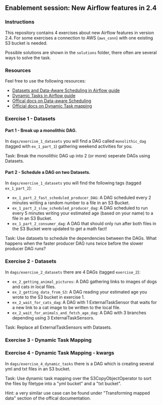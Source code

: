 ## Enablement session: New Airflow features in 2.4

### Instructions

This repository contains 4 exercises about new Airflow features in version 2.4. For some exercises a connection to AWS (`aws_conn`) with one existing S3 bucket is needed.

Possible solutions are shown in the `solutions` folder, there often are several ways to solve the task.

### Resources

Feel free to use the following resources:
- [Datasets and Data-Aware Scheduling in Airflow guide](https://www.astronomer.io/guides/airflow-datasets/)
- [Dynamic Tasks in Airflow guide](https://www.astronomer.io/guides/dynamic-tasks/)
- [Offical docs on Data-aware Scheduling](https://airflow.apache.org/docs/apache-airflow/stable/concepts/datasets.html)
- [Official docs on Dynamic Task mapping](https://airflow.apache.org/docs/apache-airflow/stable/concepts/dynamic-task-mapping.html)

### Exercise 1 - Datasets

#### Part 1 - Break up a monolithic DAG.

In `dags/exercise_1_datasets` you will find a DAG called `monolithic_dag` (tagged with `ex_1_part_1`) gathering weekend activities for you.

Task: Break the monolithic DAG up into 2 (or more) seperate DAGs using Datasets.

#### Part 2 - Schedule a DAG on two Datasets.

In `dags/exercise_1_datasets` you will find the following tags (tagged `ex_1_part_2`):

- `ex_1_part_2_fast_scheduled_producer_DAG`: A DAG scheduled every 2 minutes writing a random number to a file in an S3 Bucket.
- `ex_1_part_2_slow_scheduled_producer_dag`: A DAG scheduled to run every 5 minutes writing your estimated age (based on your name) to a file in an S3 Bucket.
- `ex_1_part_2_consumer_dag`: A DAG that should only run after both files in the S3 Bucket were updated to get a math fact!

Task: Use datasets to schedule the dependencies between the DAGs. What happens when the faster producer DAG runs twice before the slower producer DAG runs?

### Exercise 2 - Datasets

In `dags/exercise_2_datasets` there are 4 DAGs (tagged `exercise_2`):

- `ex_2_getting_animal_pictures`: A DAG gathering links to images of dogs and cats in local files.
- `ex_2_getting_data_from_S3`: A DAG reading your estimated age you wrote to the S3 bucket in exercise 1.
- `ex_2_wait_for_cats_dag`: A DAG with 1 ExternalTaskSensor that waits for a new link to a cat image to be written to the local file.
- `ex_2_wait_for_animals_and_fetch_age_dag`: A DAG with 3 branches depending using 3 ExternalTaskSensors.

Task: Replace all ExternalTaskSensors with Datasets. 

### Exercise 3 - Dynamic Task Mapping


### Exercise 4 - Dynamic Task Mapping - kwargs

In `dags/exercise_4_dynamic_tasks` there is a DAG which is creating several yml and txt files in an S3 bucket.

Task: Use dynamic task mapping over the S3CopyObjectOperator to sort the files by filetype into a "yml bucket" and a "txt bucket".

Hint: a very similar use case can be found under "Transforming mapped data" section of the offical documentation.
